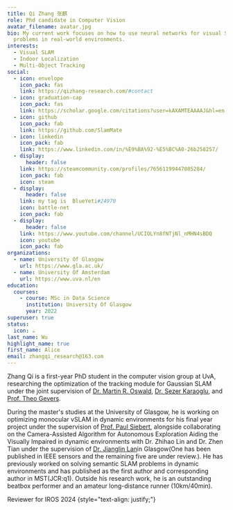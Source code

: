 ```yaml
---
title: Qi Zhang 张麒
role: Phd candidate in Computer Vision
avatar_filename: avatar.jpg
bio: My current work focuses on how to use neural networks for visual SLAM
  problems in real-world environments.
interests:
  - Visual SLAM
  - Indoor Localization
  - Multi-Object Tracking
social:
  - icon: envelope
    icon_pack: fas
    link: https://qizhang-research.com/#contact
  - icon: graduation-cap
    icon_pack: fas
    link: https://scholar.google.com/citations?user=kAXAMTEAAAAJ&hl=en
  - icon: github
    icon_pack: fab
    link: https://github.com/SlamMate
  - icon: linkedin
    icon_pack: fab
    link: https://www.linkedin.com/in/%E9%BA%92-%E5%BC%A0-26b258257/
  - display:
      header: false
    link: https://steamcommunity.com/profiles/76561199447085284/
    icon_pack: fab
    icon: steam
  - display:
      header: false
    link: my tag is  BlueYeti#24970
    icon: battle-net
    icon_pack: fab
  - display:
      header: false
    link: https://www.youtube.com/channel/UCIOLYn8fNTjNl_nMHN4sBDQ
    icon: youtube
    icon_pack: fab
organizations:
  - name: University Of Glasgow
    url: https://www.gla.ac.uk/
  - name: University Of Amsterdam
    url: https://www.uva.nl/en
education:
  courses:
    - course: MSc in Data Science
      institution: University Of Glasgow
      year: 2022
superuser: true
status:
  icon: ☕️
last_name: Wu
highlight_name: true
first_name: Alice
email: zhangqi_research@163.com
---
```

Zhang Qi is a first-year PhD student in the computer vision group at UvA, researching the optimization of the tracking module for Gaussian SLAM under the joint supervision of [Dr. Martin R. Oswald](https://scholar.google.de/citations?user=biytQP8AAAAJ&hl=en), [Dr. Sezer Karaoglu](https://karaoglusezer.github.io/), and [Prof. Theo Gevers](https://scholar.google.com/citations?user=yqsvxQgAAAAJ&hl=en).

During the master's studies at the University of Glasgow, he is working on optimizing monocular vSLAM in dynamic environments for his final year project under the supervision of [Prof. Paul Siebert](https://www.gla.ac.uk/schools/computing/staff/paulsiebert/), alongside collaborating on the Camera-Assisted Algorithm for Autonomous Exploration Aiding the Visually Impaired in dynamic environments with Dr. Zhihao Lin and Dr. Zhen Tian under the supervision of [Dr. Jianglin Lan](https://www.gla.ac.uk/schools/engineering/staff/jianglinlan/)in Glasgow(One has been published in IEEE sensors and the remaining five are under review.). He has previously worked on solving semantic SLAM problems in dynamic environments and has published as the first  author and corresponding author in MST(JCR:q1). Outside his research work, he is an outstanding beatbox performer and an amateur long-distance runner (10km/40min).

Reviewer for IROS 2024
{style="text-align: justify;"}